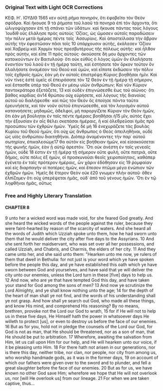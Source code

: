 ### Original Text with Light OCR Corrections

ΚΕΦ. Ηʹ. ΙΟΥΔΙΘ 1565
κεν αὐτῇ ρῆμα πονηρόν, ὅτι ἐφοβεῖτο τὸν Θεὸν σφόδρα. Καὶ ἤκουσε 9
τὰ ῥήματα τοῦ λαοῦ τὰ πονηρὰ ἐπὶ τὸν ἄρχοντα, ὅτι ὠλιγοψύχησαν ἐπὶ τῇ σπάνει τῶν ὑδάτων. καὶ ἤκουσε πάντας τοὺς
λόγους ᾿Ιουδὶθ οὓς ἐλάλησε πρὸς αὐτοὺς ᾿Οζίας, ὡς ὤμοσεν αὐτοῖς παραδώσειν τὴν πόλιν μετὰ ἡμέρας πέντε τοῖς ᾿Ασσυρίοις.
Καὶ ἀποστείλασα τὴν ἄβραν αὐτῆς τὴν ἐφεστῶσαν πᾶσι τοῖς 10
ὑπάρχουσιν αὐτῆς, ἐκάλεσεν ᾿Οζίαν καὶ Χαβρεὶμ καὶ Χαρμὶν τοὺς
πρεσβυτέρους τῆς πόλεως αὐτῆς· καὶ ἦλθον πρὸς αὐτήν, καὶ εἶπε 11
πρὸς αὐτούς· ἀκούσατε δὴ μου ἄρχοντες τῶν κατοικούντων ἐν
Βαιτυλούᾳ· ὅτι οὐκ εὐθὺς ὁ λόγος ὑμῶν ὃν ἐλαλήσατε ἐναντίον
τοῦ λαοῦ ἐν τῇ ἡμέρᾳ ταύτῃ, καὶ ἐστήσατε τὸν ὅρκον τοῦτον
ὃν ἐλαλήσατε ἀναμέσον τοῦ Θεοῦ καὶ ὑμῶν, καὶ εἴπατε ἐκδώσειν
τὴν πόλιν τοῖς ἐχθροῖς ἡμῶν, ἐὰν μὴ ἐν αὐταῖς ἐπιστρέψῃ Κύριος βοηθῆσαι ἡμῖν. Καὶ νῦν τίνες ἐστὲ ὑμεῖς οἳ ἐπειράσατε τὸν 12
Θεὸν ἐν τῇ ἡμέρᾳ τῇ σήμερον, καὶ ἔστασθε ὑπὲρ τοῦ Θεοῦ ἐν μέσῳ υἱῶν ἀνθρώπων; Καὶ νῦν Κύριον παντοκράτορα ἐξετάζετε, 13
καὶ οὐδὲν ἐπιγνώσεσθε ἕως τοῦ αἰῶνος· ὅτι βάθος καρδίας ἀν14
θρώπου οὐχ εὑρήσετε, καὶ λόγους τῆς διανοίας αὐτοῦ οὐ διαλήψεσθε· καὶ πῶς τὸν Θεὸν ὃς ἐποίησε πάντα ταῦτα ἐρευνήσετε,
καὶ τὸν νοῦν αὐτοῦ ἐπιγνώσεσθε, καὶ τὸν λογισμὸν αὐτοῦ κατανοήσετε; μηδαμῶς, ἀδελφοί, μὴ παροργίζετε Κύριον τὸν Θεὸν
ἡμῶν, ὅτι ἐὰν μὴ βούληται ἐν ταῖς πέντε ἡμέραις βοηθῆσαι ἡ15
μῖν, αὐτὸς ἔχει τὴν ἐξουσίαν ἐν αἷς θέλει σκεπάσαι ἡμέραις, ἢ καὶ
ὀλεθρεῦσαι ἡμᾶς πρὸ προσώπου τῶν ἐχθρῶν ἡμῶν. Ὑμεῖς δὲ μὴ 16
ἐνεχυράζετε τὰς βουλὰς Κυρίου τοῦ Θεοῦ ἡμῶν, ὅτι οὐχ ὡς
ἄνθρωπος ὁ Θεὸς ἀπειληθῆναι, οὐδὲ ὡς υἱὸς ἀνθρώπου διαιτηθῆναι. Διόπερ ἀναμένοντες τὴν παρ᾿ αὐτοῦ σωτηρίαν, ἐπικαλεσώμε17
θα αὐτὸν εἰς βοήθειαν ἡμῶν, καὶ εἰσακούσεται τῆς φωνῆς ἡμῶν,
ἐὰν ᾖ αὐτῷ ἀρεστόν. Ὅτι οὐκ ἀνέστη ἐν ταῖς γενεαῖς ἡμῶν, οὐδὲ 18
ἐστιν ἐν τῇ ἡμέρᾳ τῇ σήμερον οὔτε φυλή, οὔτε πατριά, οὔτε δῆμος, οὔτε πόλις ἐξ ἡμῶν, οἳ προσκυνοῦσι θεοῖς χειροποίητοις, καθάπερ ἐγένετο ἐν ταῖς πρότερον ἡμέραις, ὧν χάριν ἐδόθησαν εἰς 19
ῥομφαίαν καὶ εἰς διαρπαγὴν οἱ πατέρες ἡμῶν, καὶ ἔπεσον πτῶμα
μέγα ἐνώπιον τῶν ἐχθρῶν ἡμῶν. Ἡμεῖς δὲ ἕτερον Θεὸν οὐκ ἔ20
γνωμεν πλὴν αὐτοῦ· ὅθεν ἐλπίζομεν ὅτι οὐχ ὑπερέψεται ἡμᾶς,
οὐδ᾿ ἀπὸ τοῦ γένους ἡμῶν. Ὅτι ἐν τῷ ληφθῆναι ἡμᾶς, οὕτως

### Free and Highly Literary Translation

#### CHAPTER 8

9 unto her a wicked word was made void, for she feared God greatly. And she heard the wicked words of the people against the ruler, because they were faint-hearted by reason of the scarcity of waters. And she heard all the words of Judith which Uzziah spoke unto them, how he had sworn unto them that he would deliver the city after five days to the Assyrians.
10 And she sent forth her maidservant, who was set over all her possessions, and called Uzziah, and Chabris, and Charmis, the elders of her city.
11 And they came unto her, and she said unto them: "Hearken unto me now, ye rulers of them that dwell in Bethulia: for not just is your word which ye have spoken before the people this day, and ye have established this oath which ye have sworn between God and yourselves, and have said that ye will deliver the city unto our enemies, unless the Lord turn in these [five] days to help us.
12 And now, who are ye that have tempted God this day, and have taken your stand for God among the sons of men?
13 And now ye scrutinize the Lord Almighty, and ye shall know nothing unto the age;
14 for the depth of the heart of man shall ye not find, and the words of his understanding shall ye not grasp. And how shall ye search out God, who made all these things, and know His mind, and comprehend His reasoning? By no means, brethren, provoke not the Lord our God to wrath,
15 for if He will not to help us in these five days, He Himself hath the power in whatsoever days He willeth to protect [us], or even to destroy us before the face of our enemies.
16 But as for you, hold not in pledge the counsels of the Lord our God, for God is not as man, that He should be threatened, nor as a son of man, that He should be put to arbitration.
17 Wherefore, awaiting the salvation from Him, let us call upon Him for our help, and He will hearken unto our voice, if it be pleasing unto Him.
18 For there hath not arisen in our generations, nor is there this day, neither tribe, nor clan, nor people, nor city from among us, who worship handmade gods, as it was in the former days,
19 on account of which our fathers were given over to the sword and to plunder, and fell a great slaughter before the face of our enemies.
20 But as for us, we have known no other God save Him; wherefore we hope that He will not overlook us, nor [will He overlook us] from our lineage.
21 For when we are taken captive, thus...